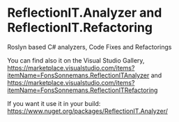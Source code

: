 # ReflectionIT.Analyzer and ReflectionIT.Refactoring

Roslyn based C# analyzers, Code Fixes and Refactorings

You can find also it on the Visual Studio Gallery, https://marketplace.visualstudio.com/items?itemName=FonsSonnemans.ReflectionITAnalyzer 
and https://marketplace.visualstudio.com/items?itemName=FonsSonnemans.ReflectionITRefactoring

If you want it use it in your build: https://www.nuget.org/packages/ReflectionIT.Analyzer/
